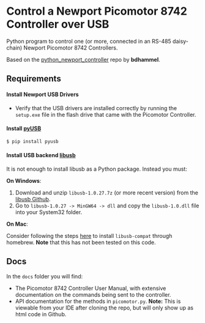 # Control a Newport Picomotor 8742 Controller over USB

Python program to control one (or more, connected in an RS-485 daisy-chain) Newport Picomotor 8742 Controllers.

Based on the [python_newport_controller](https://github.com/bdhammel/python_newport_controller) repo by **bdhammel**.

## Requirements
#### Install Newport USB Drivers
- Verify that the USB drivers are installed correctly by running the ```setup.exe``` file in the flash drive that came with the Picomotor Controller.

#### Install [pyUSB](https://github.com/pyusb/pyusb/blob/master/docs/tutorial.rst)
```bash
$ pip install pyusb
```

#### Install USB backend [libusb](https://libusb.info/)
It is not enough to install libusb as a Python package. Instead you must:

**On Windows**:

1. Download and unzip ```libusb-1.0.27.7z``` (or more recent version) from the [libusb Github](https://github.com/libusb/libusb/releases).
2. Go to ```libusb-1.0.27 -> MinGW64 -> dll``` and copy the ```libusb-1.0.dll``` file into your System32 folder.

**On Mac**:

Consider following the steps [here](https://github.com/bdhammel/python_newport_controller?tab=readme-ov-file#install-homebrew-and-python) to install ```libusb-compat``` through homebrew. **Note** that this has not been tested on this code.

## Docs
In the ```docs``` folder you will find:
- The Picomotor 8742 Controller User Manual, with extensive documentation on the commands being sent to the controller.
- API documentation for the methods in ```picomotor.py```. **Note:** This is viewable from your IDE after cloning the repo, but will only show up as html code in Github.